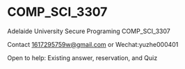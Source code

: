# COMP_SCI_3307

Adelaide University Secure Programing COMP_SCI_3307

Contact 1617295759w@gmail.com or Wechat:yuzhe000401

Open to help: Existing answer, reservation, and Quiz
